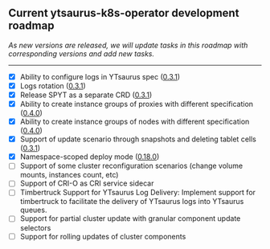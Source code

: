 ## Current ytsaurus-k8s-operator development roadmap

_As new versions are released, we will update tasks in this roadmap with corresponding versions and add new tasks._
***

- [x] Ability to configure logs in YTsaurus spec ([0.3.1](https://github.com/ytsaurus/ytsaurus-k8s-operator/releases/tag/release%2F0.3.1))
- [x] Logs rotation ([0.3.1](https://github.com/ytsaurus/ytsaurus-k8s-operator/releases/tag/release%2F0.3.1))
- [x] Release SPYT as a separate CRD ([0.3.1](https://github.com/ytsaurus/ytsaurus-k8s-operator/releases/tag/release%2F0.3.1))
- [x] Ability to create instance groups of proxies with different specification ([0.4.0](https://github.com/ytsaurus/ytsaurus-k8s-operator/releases/tag/release%2F0.4.0))
- [x] Ability to create instance groups of nodes with different specification ([0.4.0](https://github.com/ytsaurus/ytsaurus-k8s-operator/releases/tag/release%2F0.4.0))
- [x] Support of update scenario through snapshots and deleting tablet cells ([0.3.1](https://github.com/ytsaurus/ytsaurus-k8s-operator/releases/tag/release%2F0.3.1))
- [x] Namespace-scoped deploy mode ([0.18.0](https://github.com/ytsaurus/ytsaurus-k8s-operator/releases/tag/release%2F0.18.0))
- [ ] Support of some cluster reconfiguration scenarios (change volume mounts, instances count, etc)
- [ ] Support of CRI-O as CRI service sidecar
- [ ] Timbertruck Support for YTsaurus Log Delivery: Implement support for timbertruck to facilitate the delivery of YTsaurus logs into YTsaurus queues.
- [ ] Support for partial cluster update with granular component update selectors
- [ ] Support for rolling updates of cluster components
